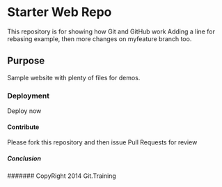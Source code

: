 # Starter Web Repo

This repository is for showing how Git and GitHub work
Adding a line for rebasing example, then 
more changes on myfeature branch too.

## Purpose

Sample website with plenty of files for demos.

### Deployment
Deploy now

#### Contribute
Please fork this repository and then issue Pull Requests for review

##### Conclusion

####### CopyRight
2014 Git.Training
